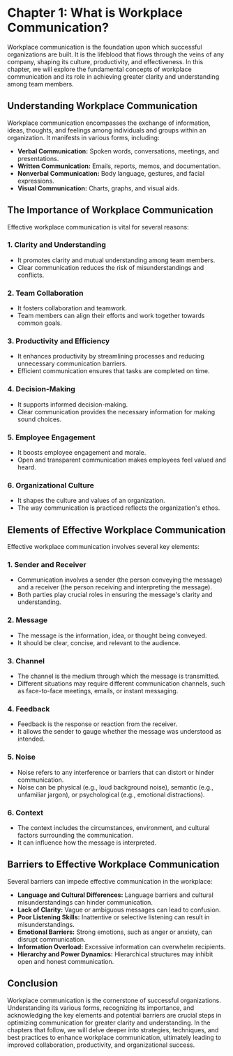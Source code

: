 Chapter 1: What is Workplace Communication?
===========================================

Workplace communication is the foundation upon which successful organizations are built. It is the lifeblood that flows through the veins of any company, shaping its culture, productivity, and effectiveness. In this chapter, we will explore the fundamental concepts of workplace communication and its role in achieving greater clarity and understanding among team members.

Understanding Workplace Communication
-------------------------------------

Workplace communication encompasses the exchange of information, ideas, thoughts, and feelings among individuals and groups within an organization. It manifests in various forms, including:

* **Verbal Communication:** Spoken words, conversations, meetings, and presentations.
* **Written Communication:** Emails, reports, memos, and documentation.
* **Nonverbal Communication:** Body language, gestures, and facial expressions.
* **Visual Communication:** Charts, graphs, and visual aids.

The Importance of Workplace Communication
-----------------------------------------

Effective workplace communication is vital for several reasons:

### **1. Clarity and Understanding**

* It promotes clarity and mutual understanding among team members.
* Clear communication reduces the risk of misunderstandings and conflicts.

### **2. Team Collaboration**

* It fosters collaboration and teamwork.
* Team members can align their efforts and work together towards common goals.

### **3. Productivity and Efficiency**

* It enhances productivity by streamlining processes and reducing unnecessary communication barriers.
* Efficient communication ensures that tasks are completed on time.

### **4. Decision-Making**

* It supports informed decision-making.
* Clear communication provides the necessary information for making sound choices.

### **5. Employee Engagement**

* It boosts employee engagement and morale.
* Open and transparent communication makes employees feel valued and heard.

### **6. Organizational Culture**

* It shapes the culture and values of an organization.
* The way communication is practiced reflects the organization's ethos.

Elements of Effective Workplace Communication
---------------------------------------------

Effective workplace communication involves several key elements:

### **1. Sender and Receiver**

* Communication involves a sender (the person conveying the message) and a receiver (the person receiving and interpreting the message).
* Both parties play crucial roles in ensuring the message's clarity and understanding.

### **2. Message**

* The message is the information, idea, or thought being conveyed.
* It should be clear, concise, and relevant to the audience.

### **3. Channel**

* The channel is the medium through which the message is transmitted.
* Different situations may require different communication channels, such as face-to-face meetings, emails, or instant messaging.

### **4. Feedback**

* Feedback is the response or reaction from the receiver.
* It allows the sender to gauge whether the message was understood as intended.

### **5. Noise**

* Noise refers to any interference or barriers that can distort or hinder communication.
* Noise can be physical (e.g., loud background noise), semantic (e.g., unfamiliar jargon), or psychological (e.g., emotional distractions).

### **6. Context**

* The context includes the circumstances, environment, and cultural factors surrounding the communication.
* It can influence how the message is interpreted.

Barriers to Effective Workplace Communication
---------------------------------------------

Several barriers can impede effective communication in the workplace:

* **Language and Cultural Differences:** Language barriers and cultural misunderstandings can hinder communication.
* **Lack of Clarity:** Vague or ambiguous messages can lead to confusion.
* **Poor Listening Skills:** Inattentive or selective listening can result in misunderstandings.
* **Emotional Barriers:** Strong emotions, such as anger or anxiety, can disrupt communication.
* **Information Overload:** Excessive information can overwhelm recipients.
* **Hierarchy and Power Dynamics:** Hierarchical structures may inhibit open and honest communication.

Conclusion
----------

Workplace communication is the cornerstone of successful organizations. Understanding its various forms, recognizing its importance, and acknowledging the key elements and potential barriers are crucial steps in optimizing communication for greater clarity and understanding. In the chapters that follow, we will delve deeper into strategies, techniques, and best practices to enhance workplace communication, ultimately leading to improved collaboration, productivity, and organizational success.
